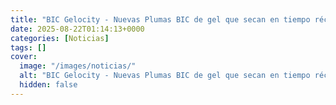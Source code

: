 ```yaml
---
title: "BIC Gelocity - Nuevas Plumas BIC de gel que secan en tiempo récord"
date: 2025-08-22T01:14:13+0000
categories: [Noticias]
tags: []
cover:
  image: "/images/noticias/"
  alt: "BIC Gelocity - Nuevas Plumas BIC de gel que secan en tiempo récord"
  hidden: false
---
```



